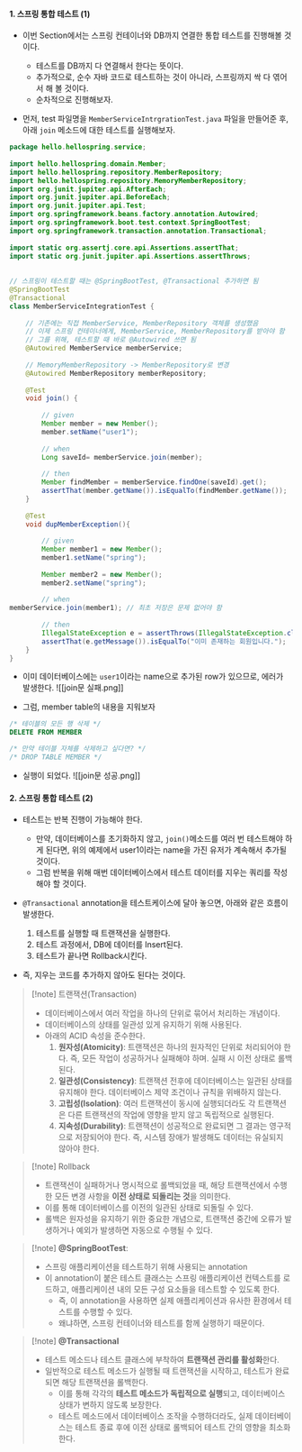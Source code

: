 
#### 1. 스프링 통합 테스트 (1)

- 이번 Section에서는 스프링 컨테이너와 DB까지 연결한 통합 테스트를 진행해볼 것이다.
	- 테스트를 DB까지 다 연결해서 한다는 뜻이다.
	- 추가적으로, 순수 자바 코드로 테스트하는 것이 아니라, 스프링까지 싹 다 엮어서 해 볼 것이다.
	- 순차적으로 진행해보자.

- 먼저, test 파일명을 `MemberServiceIntrgrationTest.java` 파일을 만들어준 후, 아래 `join` 메소드에 대한 테스트를 실행해보자.
```java
package hello.hellospring.service;  
  
import hello.hellospring.domain.Member;  
import hello.hellospring.repository.MemberRepository;  
import hello.hellospring.repository.MemoryMemberRepository;  
import org.junit.jupiter.api.AfterEach;  
import org.junit.jupiter.api.BeforeEach;  
import org.junit.jupiter.api.Test;  
import org.springframework.beans.factory.annotation.Autowired;  
import org.springframework.boot.test.context.SpringBootTest;  
import org.springframework.transaction.annotation.Transactional;  
  
import static org.assertj.core.api.Assertions.assertThat;  
import static org.junit.jupiter.api.Assertions.assertThrows;  
  
  
// 스프링이 테스트할 때는 @SpringBootTest, @Transactional 추가하면 됨  
@SpringBootTest  
@Transactional  
class MemberServiceIntegrationTest {  
  
    // 기존에는 직접 MemberService, MemberRepository 객체를 생성했음  
    // 이제 스프링 컨테이너에게, MemberService, MemberRepository를 받아야 함  
    // 그를 위해, 테스트할 때 바로 @Autowired 쓰면 됨  
    @Autowired MemberService memberService;  
  
    // MemoryMemberRepository -> MemberRepository로 변경  
    @Autowired MemberRepository memberRepository;  
  
    @Test  
    void join() {  
  
        // given  
        Member member = new Member();  
        member.setName("user1");  
  
        // when  
        Long saveId= memberService.join(member);  
  
        // then  
        Member findMember = memberService.findOne(saveId).get();  
        assertThat(member.getName()).isEqualTo(findMember.getName());  
    }  
  
    @Test  
    void dupMemberException(){  
  
        // given  
        Member member1 = new Member();  
        member1.setName("spring");  
  
        Member member2 = new Member();  
        member2.setName("spring");  
  
        // when   
memberService.join(member1); // 최초 저장은 문제 없어야 함  
  
        // then  
        IllegalStateException e = assertThrows(IllegalStateException.class, () -> memberService.join(member2));  
        assertThat(e.getMessage()).isEqualTo("이미 존재하는 회원입니다."); 
    }  
}
```

- 이미 데이터베이스에는 `user1`이라는 name으로 추가된 row가 있으므로, 에러가 발생한다.
![[join문 실패.png]]

- 그럼, member table의 내용을 지워보자
```sql
/* 테이블의 모든 행 삭제 */
DELETE FROM MEMBER

/* 만약 테이블 자체를 삭제하고 싶다면? */
/* DROP TABLE MEMBER */
```

- 실행이 되었다.
![[join문 성공.png]]


#### 2. 스프링 통합 테스트 (2)

- 테스트는 반복 진행이 가능해야 한다.
	- 만약, 데이터베이스를 초기화하지 않고, `join()`메소드를 여러 번 테스트해야 하게 된다면, 위의 예제에서 user1이라는 name을 가진 유저가 계속해서 추가될 것이다. 
	- 그럼 반복을 위해 매번 데이터베이스에서 테스트 데이터를 지우는 쿼리를 작성해야 할 것이다. 

- `@Transactional` annotation을 테스트케이스에 달아 놓으면, 아래와 같은 흐름이 발생한다.
	1. 테스트를 실행할 때 트랜잭션을 실행한다.
	2. 테스트 과정에서, DB에 데이터를 Insert된다.
	3. 테스트가 끝나면 Rollback시킨다.

- 즉, 지우는 코드를 추가하지 않아도 된다는 것이다.

> [!note] 트랜잭션(Transaction)
> - 데이터베이스에서 여러 작업을 하나의 단위로 묶어서 처리하는 개념이다.
> - 데이터베이스의 상태를 일관성 있게 유지하기 위해 사용된다.
> - 아래의 ACID 속성을 준수한다.
> 	1. **원자성(Atomicity)**: 트랜잭션은 하나의 원자적인 단위로 처리되어야 한다. 즉, 모든 작업이 성공하거나 실패해야 하며. 실패 시 이전 상태로 롤백된다.
> 	2. **일관성(Consistency)**: 트랜잭션 전후에 데이터베이스는 일관된 상태를 유지해야 한다. 데이터베이스 제약 조건이나 규칙을 위배하지 않는다.
> 	3. **고립성(Isolation)**: 여러 트랜잭션이 동시에 실행되더라도 각 트랜잭션은 다른 트랜잭션의 작업에 영향을 받지 않고 독립적으로 실행된다.
> 	4. **지속성(Durability)**: 트랜잭션이 성공적으로 완료되면 그 결과는 영구적으로 저장되어야 한다. 즉, 시스템 장애가 발생해도 데이터는 유실되지 않아야 한다.

> [!note] Rollback
> - 트랜잭션이 실패하거나 명시적으로 롤백되었을 때, 해당 트랜잭션에서 수행한 모든 변경 사항을 **이전 상태로 되돌리는 것**을 의미한다. 
> - 이를 통해 데이터베이스를 이전의 일관된 상태로 되돌릴 수 있다. 
> - 롤백은 원자성을 유지하기 위한 중요한 개념으로, 트랜잭션 중간에 오류가 발생하거나 예외가 발생하면 자동으로 수행될 수 있다.

> [!note] **@SpringBootTest**:
> - 스프링 애플리케이션을 테스트하기 위해 사용되는 annotation
> - 이 annotation이 붙은 테스트 클래스는 스프링 애플리케이션 컨텍스트를 로드하고, 애플리케이션 내의 모든 구성 요소들을 테스트할 수 있도록 한다.
> 	- 즉, 이 annotation을 사용하면 실제 애플리케이션과 유사한 환경에서 테스트를 수행할 수 있다.
> 	- 왜냐하면, 스프링 컨테이너와 테스트를 함께 실행하기 때문이다.

> [!note] **@Transactional**
> - 테스트 메소드나 테스트 클래스에 부착하여 **트랜잭션 관리를 활성화**한다.
> - 일반적으로 테스트 메소드가 실행될 때 트랜잭션을 시작하고, 테스트가 완료되면 해당 트랜잭션을 롤백한다.
> 	- 이를 통해 각각의 **테스트 메소드가 독립적으로 실행**되고, 데이터베이스 상태가 변하지 않도록 보장한다.
> 	- 테스트 메소드에서 데이터베이스 조작을 수행하더라도, 실제 데이터베이스는 테스트 종료 후에 이전 상태로 롤백되어 테스트 간의 영향을 최소화한다.
